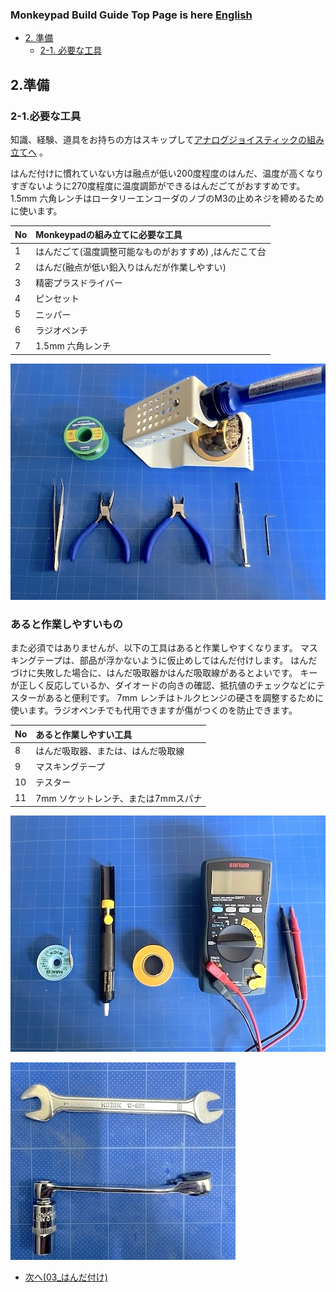 ### Monkeypad Build Guide Top Page is here [English](01_build_guide.md)

  - [2. 準備](02_準備.md)
    - [2-1. 必要な工具](./02_準備.md/#2-1必要な工具)

## 2.準備
### 2-1.必要な工具

知識、経験、道具をお持ちの方はスキップして[アナログジョイスティックの組み立てへ](04_ジョイスティック.md) 。

はんだ付けに慣れていない方は融点が低い200度程度のはんだ、温度が高くなりすぎないように270度程度に温度調節ができるはんだごてがおすすめです。
1.5mm 六角レンチはロータリーエンコーダのノブのM3の止めネジを締めるために使います。

| No | Monkeypadの組み立てに必要な工具 |
|:-|:-|
| 1 | はんだごて(温度調整可能なものがおすすめ) ,はんだこて台 |
| 2 | はんだ(融点が低い鉛入りはんだが作業しやすい) |
| 3 | 精密プラスドライバー |
| 4 | ピンセット |
| 5 | ニッパー |
| 6 | ラジオペンチ |
| 7 | 1.5mm 六角レンチ |

![](images/02/monkeypad_2_01.jpeg)

### あると作業しやすいもの

また必須ではありませんが、以下の工具はあると作業しやすくなります。
マスキングテープは、部品が浮かないように仮止めしてはんだ付けします。
はんだづけに失敗した場合に、はんだ吸取器かはんだ吸取線があるとよいです。
キーが正しく反応しているか、ダイオードの向きの確認、抵抗値のチェックなどにテスターがあると便利です。
7mm レンチはトルクヒンジの硬さを調整するために使います。ラジオペンチでも代用できますが傷がつくのを防止できます。

| No | あると作業しやすい工具 |
|:-|:-|
| 8 | はんだ吸取器、または、はんだ吸取線 |
| 9 | マスキングテープ |
| 10 | テスター |
| 11 | 7mm ソケットレンチ、または7mmスパナ |

![](images/02/monkeypad_2_02.jpeg)

![](images/02/monkeypad_2_03.jpeg)

  - [次へ(03_はんだ付け)](03_はんだ付け.md)
